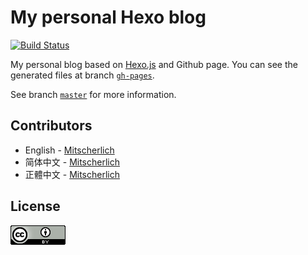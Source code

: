 # My personal Hexo blog
<!-- Markdown snippet -->
[![Build Status](https://travis-ci.org/Mitscherlich/mitscherlich.me.svg?branch=master)](https://travis-ci.org/Mitscherlich/mitscherlich.me)

My personal blog based on [Hexo.js](https://hexo.io) and Github page. You can see the generated files at branch [`gh-pages`](https://github.com/Mitscherlich/mitscherlich.me/tree/master).

See branch [`master`](https://github.com/Mitscherlich/mitscherlich.me/) for more information.

## Contributors

- English - [Mitscherlich](https://github.com/Mitscherlich)
- 简体中文 - [Mitscherlich](https://github.com/Mitscherlich)
- 正體中文 - [Mitscherlich](https://github.com/Mitscherlich)

## License

[![Creative Commons License](assets/messages/CC-BY-4.0.png)](https://creativecommons.org/licenses/by/4.0/)
